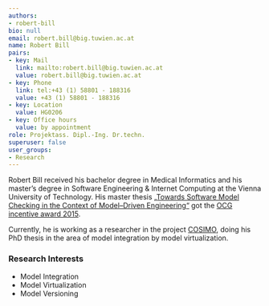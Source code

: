 ```yaml
---
authors:
- robert-bill
bio: null
email: robert.bill@big.tuwien.ac.at
name: Robert Bill
pairs:
- key: Mail
  link: mailto:robert.bill@big.tuwien.ac.at
  value: robert.bill@big.tuwien.ac.at
- key: Phone
  link: tel:+43 (1) 58801 - 188316
  value: +43 (1) 58801 - 188316
- key: Location
  value: HG0206
- key: Office hours
  value: by appointment
role: Projektass. Dipl.-Ing. Dr.techn.
superuser: false
user_groups:
- Research
---
```


Robert Bill received his bachelor degree in Medical Informatics and his master’s degree in Software Engineering &amp; Internet Computing at the Vienna University of Technology. His master thesis [„Towards Software Model Checking in the Context of Model–Driven Engineering“](https://www.big.tuwien.ac.at/teaching/theses/138) got the [OCG incentive award 2015](http://blog.ocg.at/2015/10/ocg-fp2015/).

Currently, he is working as a researcher in the project [COSIMO](http://cosimo.big.tuwien.ac.at), doing his PhD thesis in the area of model integration by model virtualization.

### Research Interests

*   Model Integration
*   Model Virtualization
*   Model Versioning
